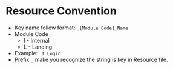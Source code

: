 ﻿# Resource Convention

- Key name follow format: `_[Module Code]_Name`
- Module Code
    + I - Internal
    + L - Landing
- Example: `_I_Login`
- Prefix `_` make you recognize the string is key in Resource file.